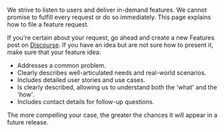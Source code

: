 We strive to listen to users and deliver in-demand features. We cannot promise to fulfill every request or do so immediately. This page explains how to file a feature request.

If you're certain about your request, go ahead and create a new Features post on [Discourse](https://discourse.maas.io/c/features/15). If you have an idea but are not sure how to present it, make sure that your feature idea:

- Addresses a common problem.
- Clearly describes well-articulated needs and real-world scenarios.
- Includes detailed user stories and use cases.
- Is clearly described, allowing us to understand both the 'what' and the 'how'.
- Includes contact details for follow-up questions.
 
The more compelling your case, the greater the chances it will appear in a future release.
